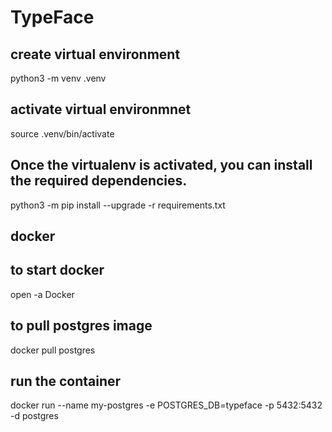 # TypeFace
## create virtual environment
python3 -m venv .venv

## activate virtual environmnet
source .venv/bin/activate

## Once the virtualenv is activated, you can install the required dependencies.
python3 -m pip install --upgrade -r requirements.txt


## docker
## to start docker
open -a Docker

## to pull postgres image
docker pull postgres

## run the container 
docker run --name my-postgres  -e POSTGRES_DB=typeface -p 5432:5432 -d postgres 



